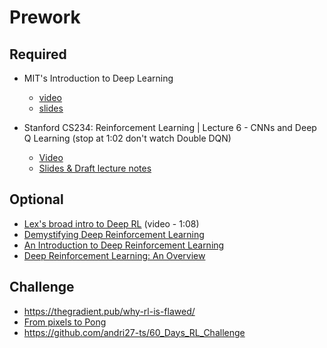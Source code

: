 Prework
======

Required
------

- MIT's Introduction to Deep Learning 
    - [video](https://youtu.be/njKP3FqW3Sk?t=491)
    - [slides](http://introtodeeplearning.com/slides/6S191_MIT_DeepLearning_L1.pdf)

- Stanford CS234: Reinforcement Learning | Lecture 6 - CNNs and Deep Q Learning (stop at 1:02 don't watch Double DQN)
    + [Video](https://www.youtube.com/watch?v=gOV8-bC1_KU&list=PLoROMvodv4rOSOPzutgyCTapiGlY2Nd8u&index=6)
    + [Slides & Draft lecture notes](http://web.stanford.edu/class/cs234/schedule.html)

Optional
------

- [Lex's broad intro to Deep RL](https://www.youtube.com/watch?v=zR11FLZ-O9M) (video - 1:08)
- [Demystifying Deep Reinforcement Learning](https://www.nervanasys.com/demystifying-deep-reinforcement-learning/)
- [An Introduction to Deep Reinforcement Learning](https://arxiv.org/pdf/1811.12560.pdf)
- [Deep Reinforcement Learning: An Overview](https://arxiv.org/abs/1701.07274)

Challenge
-----

- https://thegradient.pub/why-rl-is-flawed/
- [From pixels to Pong](http://karpathy.github.io/2016/05/31/rl/)
- https://github.com/andri27-ts/60_Days_RL_Challenge
                                                  
